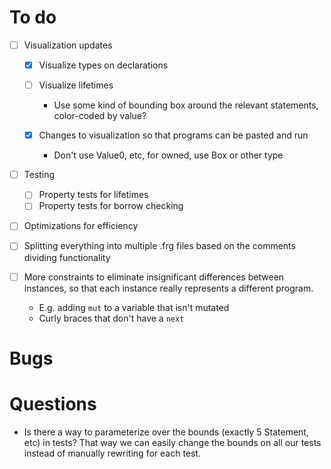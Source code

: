 # To do

- [ ] Visualization updates

  - [x] Visualize types on declarations

  - [ ] Visualize lifetimes

    - Use some kind of bounding box around the relevant statements, color-coded by value?

  - [x] Changes to visualization so that programs can be pasted and run

    - Don't use Value0, etc, for owned, use Box or other type

- [ ] Testing

  - [ ] Property tests for lifetimes
  - [ ] Property tests for borrow checking

- [ ] Optimizations for efficiency

- [ ] Splitting everything into multiple .frg files based on the comments dividing functionality

- [ ] More constraints to eliminate insignificant differences between instances, so that
      each instance really represents a different program.
  - E.g. adding `mut` to a variable that isn't mutated
  - Curly braces that don't have a `next`

# Bugs

# Questions

- Is there a way to parameterize over the bounds (exactly 5 Statement, etc)
  in tests? That way we can easily change the bounds on all our tests instead
  of manually rewriting for each test.
